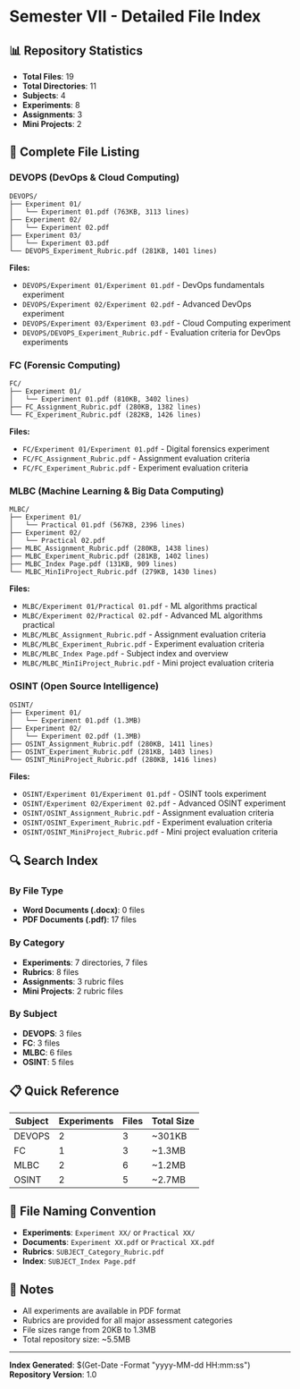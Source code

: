 # Semester VII - Detailed File Index

## 📊 Repository Statistics
- **Total Files**: 19
- **Total Directories**: 11
- **Subjects**: 4
- **Experiments**: 8
- **Assignments**: 3
- **Mini Projects**: 2

## 📁 Complete File Listing

### DEVOPS (DevOps & Cloud Computing)
```
DEVOPS/
├── Experiment 01/
│   └── Experiment 01.pdf (763KB, 3113 lines)
├── Experiment 02/
│   └── Experiment 02.pdf
├── Experiment 03/
│   └── Experiment 03.pdf
└── DEVOPS_Experiment_Rubric.pdf (281KB, 1401 lines)
```

**Files:**
- `DEVOPS/Experiment 01/Experiment 01.pdf` - DevOps fundamentals experiment
- `DEVOPS/Experiment 02/Experiment 02.pdf` - Advanced DevOps experiment
- `DEVOPS/Experiment 03/Experiment 03.pdf` - Cloud Computing experiment
- `DEVOPS/DEVOPS_Experiment_Rubric.pdf` - Evaluation criteria for DevOps experiments

### FC (Forensic Computing)
```
FC/
├── Experiment 01/
│   └── Experiment 01.pdf (810KB, 3402 lines)
├── FC_Assignment_Rubric.pdf (280KB, 1382 lines)
└── FC_Experiment_Rubric.pdf (282KB, 1426 lines)
```

**Files:**
- `FC/Experiment 01/Experiment 01.pdf` - Digital forensics experiment
- `FC/FC_Assignment_Rubric.pdf` - Assignment evaluation criteria
- `FC/FC_Experiment_Rubric.pdf` - Experiment evaluation criteria

### MLBC (Machine Learning & Big Data Computing)
```
MLBC/
├── Experiment 01/
│   └── Practical 01.pdf (567KB, 2396 lines)
├── Experiment 02/
│   └── Practical 02.pdf
├── MLBC_Assignment_Rubric.pdf (280KB, 1438 lines)
├── MLBC_Experiment_Rubric.pdf (281KB, 1402 lines)
├── MLBC_Index Page.pdf (131KB, 909 lines)
└── MLBC_MinIiProject_Rubric.pdf (279KB, 1430 lines)
```

**Files:**
- `MLBC/Experiment 01/Practical 01.pdf` - ML algorithms practical
- `MLBC/Experiment 02/Practical 02.pdf` - Advanced ML algorithms practical
- `MLBC/MLBC_Assignment_Rubric.pdf` - Assignment evaluation criteria
- `MLBC/MLBC_Experiment_Rubric.pdf` - Experiment evaluation criteria
- `MLBC/MLBC_Index Page.pdf` - Subject index and overview
- `MLBC/MLBC_MinIiProject_Rubric.pdf` - Mini project evaluation criteria

### OSINT (Open Source Intelligence)
```
OSINT/
├── Experiment 01/
│   └── Experiment 01.pdf (1.3MB)
├── Experiment 02/
│   └── Experiment 02.pdf (1.3MB)
├── OSINT_Assignment_Rubric.pdf (280KB, 1411 lines)
├── OSINT_Experiment_Rubric.pdf (281KB, 1403 lines)
└── OSINT_MiniProject_Rubric.pdf (280KB, 1416 lines)
```

**Files:**
- `OSINT/Experiment 01/Experiment 01.pdf` - OSINT tools experiment
- `OSINT/Experiment 02/Experiment 02.pdf` - Advanced OSINT experiment
- `OSINT/OSINT_Assignment_Rubric.pdf` - Assignment evaluation criteria
- `OSINT/OSINT_Experiment_Rubric.pdf` - Experiment evaluation criteria
- `OSINT/OSINT_MiniProject_Rubric.pdf` - Mini project evaluation criteria

## 🔍 Search Index

### By File Type
- **Word Documents (.docx)**: 0 files
- **PDF Documents (.pdf)**: 17 files

### By Category
- **Experiments**: 7 directories, 7 files
- **Rubrics**: 8 files
- **Assignments**: 3 rubric files
- **Mini Projects**: 2 rubric files

### By Subject
- **DEVOPS**: 3 files
- **FC**: 3 files
- **MLBC**: 6 files
- **OSINT**: 5 files

## 📋 Quick Reference

| Subject | Experiments | Files | Total Size |
|---------|-------------|-------|------------|
| DEVOPS | 2 | 3 | ~301KB |
| FC | 1 | 3 | ~1.3MB |
| MLBC | 2 | 6 | ~1.2MB |
| OSINT | 2 | 5 | ~2.7MB |

## 🎯 File Naming Convention

- **Experiments**: `Experiment XX/` or `Practical XX/`
- **Documents**: `Experiment XX.pdf` or `Practical XX.pdf`
- **Rubrics**: `SUBJECT_Category_Rubric.pdf`
- **Index**: `SUBJECT_Index Page.pdf`

## 📝 Notes

- All experiments are available in PDF format
- Rubrics are provided for all major assessment categories
- File sizes range from 20KB to 1.3MB
- Total repository size: ~5.5MB

---

**Index Generated**: $(Get-Date -Format "yyyy-MM-dd HH:mm:ss")
**Repository Version**: 1.0